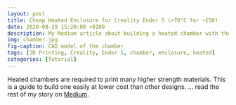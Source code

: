 ```yaml
---
layout: post
title: Cheap Heated Enclosure for Creality Ender 5 (>70°C for ~£50)
date: 2020-08-29 15:20:00 +0100
description: My Medium article about building a heated chamber with the Creality Ender 5
img: chamber.jpg
fig-caption: CAD model of the chamber
tags: [3D Printing, Creality, Ender 5, chamber, enclosure, heated]
categories: [Tutorial]
---
```

Heated chambers are required to print many higher strength materials. This is a guide to build one easily at lower cost than other designs. ... read the rest of my story on [Medium](https://medium.com/@jagosw/cheap-heated-enclosure-for-creality-ender-5-70-c-for-50-76c9e7dfd225).
